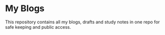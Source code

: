 # My Blogs

This repository contains all my blogs, drafts and study notes in one repo for safe keeping and public access.  

